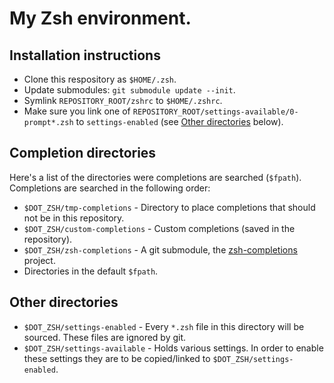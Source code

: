 # My Zsh environment.

## Installation instructions

* Clone this respository as `$HOME/.zsh`.
* Update submodules: `git submodule update --init`.
* Symlink `REPOSITORY_ROOT/zshrc` to `$HOME/.zshrc`.
* Make sure you link one of `REPOSITORY_ROOT/settings-available/0-prompt*.zsh`
  to `settings-enabled` (see [Other directories](#other-directories) below).

## Completion directories
Here's a list of the directories were completions are searched
(`$fpath`). Completions are searched in the following order:

* `$DOT_ZSH/tmp-completions` - Directory to place completions that
  should not be in this repository.
* `$DOT_ZSH/custom-completions` - Custom completions (saved in the
  repository).
* `$DOT_ZSH/zsh-completions` - A git submodule, the
  [zsh-completions][] project.
* Directories in the default `$fpath`.

## Other directories

* `$DOT_ZSH/settings-enabled` - Every `*.zsh` file in this directory will be
  sourced. These files are ignored by git.
* `$DOT_ZSH/settings-available` - Holds various settings. In order to
  enable these settings they are to be copied/linked to
  `$DOT_ZSH/settings-enabled`.

[zsh-completions]: http://github.com/zsh-users/zsh-completions
